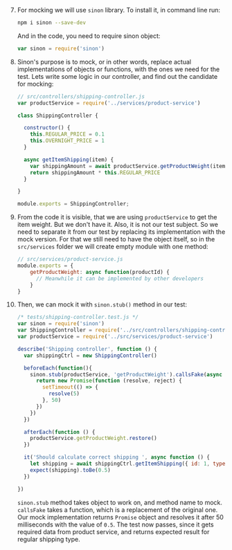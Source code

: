 7. For mocking we will use `sinon` library. To install it, in command line run:

      ```sh
      npm i sinon --save-dev
      ```

      And in the code, you need to require sinon object:

      ```javascript
      var sinon = require('sinon')
      ```

  8. Sinon's purpose is to mock, or in other words, replace actual implementations of objects or functions, with the ones we need for the test. Lets write some logic in our controller, and find out the candidate for mocking:

      ```javascript
      // src/controllers/shipping-controller.js
      var productService = require('../services/product-service')

      class ShippingController {

        constructor() {
          this.REGULAR_PRICE = 0.1
          this.OVERNIGHT_PRICE = 1
        }

        async getItemShipping(item) {
          var shippingAmount = await productService.getProductWeight(item.id)
          return shippingAmount * this.REGULAR_PRICE
        }

      }

      module.exports = ShippingController;
      ```

  9. From the code it is visible, that we are using `productService` to get the item weight. But we don't have it. Also, it is not our test subject. So we need to separate it from our test by replacing its implementation with the mock version. For that we still need to have the object itself, so in the `src/services` folder we will create empty module with one method:

      ```javascript
      // src/services/product-service.js
      module.exports = {
          getProductWeight: async function(productId) {
            // Meanwhile it can be implemented by other developers
          }
      }
      ```

  10.  Then, we can mock it with `sinon.stub()` method in our test:

        ```javascript
        /* tests/shipping-controller.test.js */
        var sinon = require('sinon')
        var ShippingController = require('../src/controllers/shipping-controller')
        var productService = require('../src/services/product-service')

        describe('Shipping controller', function () {
          var shippingCtrl = new ShippingController()

          beforeEach(function(){
            sinon.stub(productService, 'getProductWeight').callsFake(async function() {
              return new Promise(function (resolve, reject) {
                setTimeout(() => {
                  resolve(5)
                }, 50)
              })
            })
          })

          afterEach(function () {
            productService.getProductWeight.restore()
          })

          it('Should calculate correct shipping ', async function () {
            let shipping = await shippingCtrl.getItemShipping({ id: 1, type: 'standard' })
            expect(shipping).toBe(0.5)
          })

        })
        ```

        `sinon.stub` method takes object to work on, and method name to mock. `callsFake` takes a function, which is a replacement of the original one.
        Our mock implementation returns `Promise` object and resolves it after 50 milliseconds with the value of `0.5`. The test now passes, since it gets required data from product service, and returns expected result for regular shipping type.